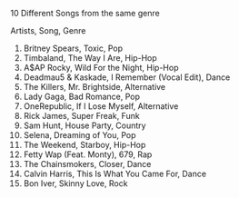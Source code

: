 10 Different Songs from the same genre

Artists, Song, Genre

1. Britney Spears, Toxic, Pop
2. Timbaland, The Way I Are, Hip-Hop
3. A$AP Rocky, Wild For the Night, Hip-Hop
4. Deadmau5 & Kaskade, I Remember (Vocal Edit), Dance
5. The Killers, Mr. Brightside, Alternative
6. Lady Gaga, Bad Romance, Pop
7. OneRepublic, If I Lose Myself, Alternative
8. Rick James, Super Freak, Funk
9. Sam Hunt, House Party, Country
10. Selena, Dreaming of You, Pop
11. The Weekend, Starboy, Hip-Hop
12. Fetty Wap (Feat. Monty), 679, Rap
13. The Chainsmokers, Closer, Dance
14. Calvin Harris, This Is What You Came For, Dance
15. Bon Iver, Skinny Love, Rock

